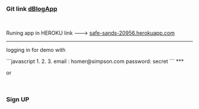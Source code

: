 <h3>Git link <a href="https://github.com/dumitrubrinza/dBlogAppMean.git">dBlogApp</a></h3> 
<br>
<p>Runing app in HEROKU link ---> <a href="safe-sands-20956.herokuapp.com" >safe-sands-20956.herokuapp.com</a></p>

***
<p> logging in for demo with</p>
```javascript
1.                       2.                   3. 
email :  homer@simpson.com
password: secret     
```
***
<p>or </p>
<br>
<h3>Sign UP</h3>